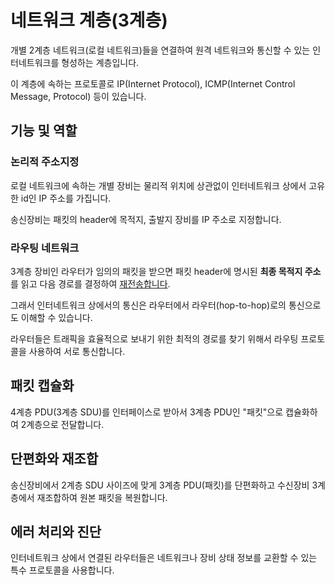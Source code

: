 # 네트워크 계층(3계층)

개별 2계층 네트워크(로컬 네트워크)들을 연결하여 원격 네트워크와 통신할 수 있는 인터네트워크를 형성하는 계층입니다.

이 계층에 속하는 프로토콜로 IP(Internet Protocol), ICMP(Internet Control Message, Protocol) 등이 있습니다.

## 기능 및 역할

### 논리적 주소지정

로컬 네트워크에 속하는 개별 장비는 물리적 위치에 상관없이 인터네트워크 상에서 고유한 id인 IP 주소를 가집니다.

송신장비는 패킷의 header에 목적지, 출발지 장비를 IP 주소로 지정합니다.

### 라우팅 네트워크

3계층 장비인 라우터가 임의의 패킷을 받으면 패킷 header에 명시된 **최종 목적지 주소**를 읽고 다음 경로를 결정하여 [재전송합니다](../5장/5-3.html#간접-장비-연결과-메시지-라우팅).

그래서 인터네트워크 상에서의 통신은 라우터에서 라우터(hop-to-hop)로의 통신으로도 이해할 수 있습니다.

라우터들은 트래픽을 효율적으로 보내기 위한 최적의 경로를 찾기 위해서 라우팅 프로토콜을 사용하여 서로 통신합니다.

## 패킷 캡슐화

4계층 PDU(3계층 SDU)를 인터페이스로 받아서 3계층 PDU인 "패킷"으로 캡슐화하여 2계층으로 전달합니다.

## 단편화와 재조합

송신장비에서 2계층 SDU 사이즈에 맞게 3계층 PDU(패킷)를 단편화하고 수신장비 3계층에서 재조합하여 원본 패킷을 복원합니다.

## 에러 처리와 진단

인터네트워크 상에서 연결된 라우터들은 네트워크나 장비 상태 정보를 교환할 수 있는 특수 프로토콜을 사용합니다.
